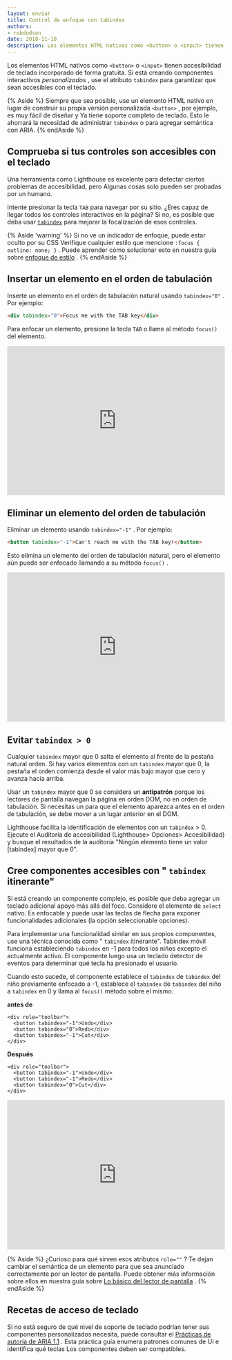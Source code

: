 ```yaml
---
layout: enviar
title: Control de enfoque con tabindex
authors:
- robdodson
date: 2018-11-18
description: Los elementos HTML nativos como <button> o <input> tienen accesibilidad de teclado incorporado de forma gratuita. Si está creando componentes interactivos personalizados, use tabindex para garantizar que sean accesibles con el teclado.
---
```


Los elementos HTML nativos como `<button>` o `<input>` tienen accesibilidad de teclado incorporado de forma gratuita. Si está creando componentes interactivos *personalizados* , use el atributo `tabindex` para garantizar que sean accesibles con el teclado.

{% Aside %} Siempre que sea posible, use un elemento HTML nativo en lugar de construir su propia versión personalizada `<button>` , por ejemplo, es muy fácil de diseñar y Ya tiene soporte completo de teclado. Esto le ahorrará la necesidad de administrar `tabindex` o para agregar semántica con ARIA. {% endAside %}

## Comprueba si tus controles son accesibles con el teclado

Una herramienta como Lighthouse es excelente para detectar ciertos problemas de accesibilidad, pero Algunas cosas solo pueden ser probadas por un humano.

Intente presionar la tecla `TAB` para navegar por su sitio. ¿Eres capaz de llegar todos los controles interactivos en la página? Si no, es posible que deba usar [`tabindex`](https://developer.mozilla.org/en-US/docs/Web/HTML/Global_attributes/tabindex) para mejorar la focalización de esos controles.

{% Aside 'warning' %} Si no ve un indicador de enfoque, puede estar oculto por su CSS Verifique cualquier estilo que mencione `:focus { outline: none; }` . Puede aprender cómo solucionar esto en nuestra guía sobre [enfoque de estilo](/style-focus) . {% endAside %}

## Insertar un elemento en el orden de tabulación

Inserte un elemento en el orden de tabulación natural usando `tabindex="0"` . Por ejemplo:

```html
<div tabindex="0">Focus me with the TAB key</div>
```

Para enfocar un elemento, presione la tecla `TAB` o llame al método `focus()` del elemento.

<div class="glitch-embed-wrap" style="height: 346px; width: 100%;">
  <iframe src="https://glitch.com/embed/#!/embed/tabindex-zero?path=index.html&previewSize=100&attributionHidden=true" alt="tabindex-zero on Glitch" style="height: 100%; width: 100%; border: 0;">
  </iframe>
</div>

## Eliminar un elemento del orden de tabulación

Eliminar un elemento usando `tabindex="-1"` . Por ejemplo:

```html
<button tabindex="-1">Can't reach me with the TAB key!</button>
```

Esto elimina un elemento del orden de tabulación natural, pero el elemento aún puede ser enfocado llamando a su método `focus()` .

<div class="glitch-embed-wrap" style="height: 346px; width: 100%;">
  <iframe src="https://glitch.com/embed/#!/embed/tabindex-negative-one?path=index.html&previewSize=100&attributionHidden=true" alt="tabindex-negative-one on Glitch" style="height: 100%; width: 100%; border: 0;">
  </iframe>
</div>

## Evitar `tabindex > 0`

Cualquier `tabindex` mayor que 0 salta el elemento al frente de la pestaña natural orden. Si hay varios elementos con un `tabindex` mayor que 0, la pestaña el orden comienza desde el valor más bajo mayor que cero y avanza hacia arriba.

Usar un `tabindex` mayor que 0 se considera un **antipatrón** porque los lectores de pantalla navegan la página en orden DOM, no en orden de tabulación. Si necesitas un para que el elemento aparezca antes en el orden de tabulación, se debe mover a un lugar anterior en el DOM.

Lighthouse facilita la identificación de elementos con un `tabindex` > 0. Ejecute el Auditoría de accesibilidad (Lighthouse> Opciones> Accesibilidad) y busque el resultados de la auditoría "Ningún elemento tiene un valor [tabindex] mayor que 0".

## Cree componentes accesibles con " `tabindex` itinerante"

Si está creando un componente complejo, es posible que deba agregar un teclado adicional apoyo más allá del foco. Considere el elemento de `select` nativo. Es enfocable y puede usar las teclas de flecha para exponer funcionalidades adicionales (la opción seleccionable opciones).

Para implementar una funcionalidad similar en sus propios componentes, use una técnica conocida como " `tabindex` itinerante". Tabindex móvil funciona estableciendo `tabindex` en -1 para todos los niños excepto el actualmente activo. El componente luego usa un teclado detector de eventos para determinar qué tecla ha presionado el usuario.

Cuando esto sucede, el componente establece el `tabindex` de `tabindex` del niño previamente enfocado a -1, establece el `tabindex` de `tabindex` del niño a `tabindex` en 0 y llama al `focus()` método sobre el mismo.

**antes de**

```html/2-3
<div role="toolbar">
  <button tabindex="-1">Undo</div>
  <button tabindex="0">Redo</div>
  <button tabindex="-1">Cut</div>
</div>
```

**Después**

```html/2-3
<div role="toolbar">
  <button tabindex="-1">Undo</div>
  <button tabindex="-1">Redo</div>
  <button tabindex="0">Cut</div>
</div>
```

<div class="glitch-embed-wrap" style="height: 346px; width: 100%;">
  <iframe src="https://glitch.com/embed/#!/embed/roving-tabindex?path=index.html&previewSize=100&attributionHidden=true" alt="tabindex-negative-one on Glitch" style="height: 100%; width: 100%; border: 0;">
  </iframe>
</div>

{% Aside %} ¿Curioso para qué sirven esos atributos `role=""` ? Te dejan cambiar el semántica de un elemento para que sea anunciado correctamente por un lector de pantalla. Puede obtener más información sobre ellos en nuestra guía sobre [Lo básico del lector de pantalla](/semantics-and-screen-readers) . {% endAside %}

## Recetas de acceso de teclado

Si no está seguro de qué nivel de soporte de teclado podrían tener sus componentes personalizados necesita, puede consultar el [Prácticas de autoría de ARIA 1.1](https://www.w3.org/TR/wai-aria-practices-1.1/) . Esta práctica guía enumera patrones comunes de UI e identifica qué teclas Los componentes deben ser compatibles.
